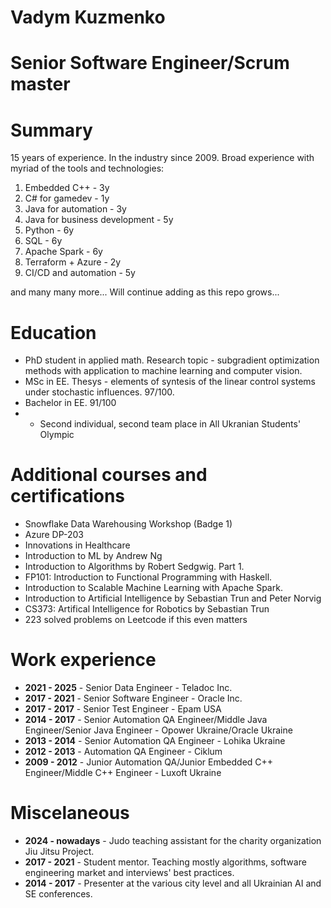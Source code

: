 # Vadym Kuzmenko

# Senior Software Engineer/Scrum master

# Summary
15 years of experience. In the industry since 2009.
Broad experience with myriad of the tools and technologies:
1. Embedded C++ - 3y
2. C# for gamedev - 1y
3. Java for automation - 3y
4. Java for business development - 5y
5. Python - 6y
6. SQL - 6y
7. Apache Spark - 6y
8. Terraform + Azure - 2y
9. CI/CD and automation - 5y

and many many more... Will continue adding as this repo grows...

# Education
* PhD student in applied math. Research topic - subgradient optimization methods with application to machine learning and computer vision.
* MSc in EE. Thesys - elements of syntesis of the linear control systems under stochastic influences. 97/100.
* Bachelor in EE. 91/100
* * Second individual, second team place in All Ukranian Students' Olympic

# Additional courses and certifications
* Snowflake Data Warehousing Workshop (Badge 1)
* Azure DP-203
* Innovations in Healthcare
* Introduction to ML by Andrew Ng
* Introduction to Algorithms by Robert Sedgwig. Part 1.
* FP101: Introduction to Functional Programming with Haskell.
* Introduction to Scalable Machine Learning with Apache Spark.
* Introduction to Artificial Intelligence by Sebastian Trun and Peter Norvig
* CS373: Artifical Intelligence for Robotics by Sebastian Trun
* 223 solved problems on Leetcode if this even matters

# Work experience
* **2021 - 2025** - Senior Data Engineer - Teladoc Inc.
* **2017 - 2021** - Senior Software Engineer - Oracle Inc.
* **2017 - 2017** - Senior Test Engineer - Epam USA
* **2014 - 2017** - Senior Automation QA Engineer/Middle Java Engineer/Senior Java Engineer - Opower Ukraine/Oracle Ukraine
* **2013 - 2014** - Senior Automation QA Engineer - Lohika Ukraine
* **2012 - 2013** - Automation QA Engineer - Ciklum
* **2009 - 2012** - Junior Automation QA/Junior Embedded C++ Engineer/Middle C++ Engineer - Luxoft Ukraine

# Miscelaneous
* **2024 - nowadays** - Judo teaching assistant for the charity organization Jiu Jitsu Project.
* **2017 - 2021** - Student mentor. Teaching mostly algorithms, software engineering market and interviews' best practices.
* **2014 - 2017** - Presenter at the various city level and all Ukrainian AI and SE conferences.
